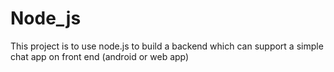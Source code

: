 # Node_js

This project is to use node.js to build a backend which can support a simple chat app on front end (android or web app)
